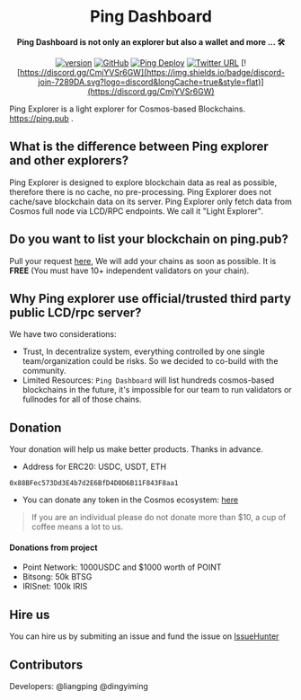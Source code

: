 <div align="center">

<h1>Ping Dashboard</h1>

**Ping Dashboard is not only an explorer but also a wallet and more ... 🛠**

[![version](https://img.shields.io/github/tag/ping-pub/explorer.svg)](https://github.com/ping-pub/explorer/releases/latest)
[![GitHub](https://img.shields.io/github/license/ping-pub/explorer.svg)](https://github.com/ping-pub/explorer/blob/master/LICENSE)
[![Ping Deploy](https://github.com/ping-pub/explorer/actions/workflows/mainnet-deploy.yaml/badge.svg)](https://github.com/ping-pub/explorer/actions/workflows/mainnet-deploy.yaml)
[![Twitter URL](https://img.shields.io/twitter/url/https/twitter.com/bukotsunikki.svg?style=social&label=Follow%20%40ping_pub)](https://twitter.com/ping_pub)
[![https://discord.gg/CmjYVSr6GW](https://img.shields.io/badge/discord-join-7289DA.svg?logo=discord&longCache=true&style=flat)](https://discord.gg/CmjYVSr6GW)


</div>

Ping Explorer is a light explorer for Cosmos-based Blockchains.  https://ping.pub .

## What is the difference between Ping explorer and other explorers? 

Ping Explorer is designed to explore blockchain data as real as possible, therefore there is no cache, no pre-processing. Ping Explorer does not cache/save blockchain data on its server. Ping Explorer only fetch data from Cosmos full node via LCD/RPC endpoints. We call it "Light Explorer".

## Do you want to list your blockchain on ping.pub?

Pull your request [here](./src/chains), We will add your chains as soon as possible. It is **FREE** (You must have 10+ independent validators on your chain).

## Why Ping explorer use official/trusted third party public LCD/rpc server? 

We have two considerations: 

 - Trust, In decentralize system, everything controlled by one single team/organization could be risks. So we decided to co-build with the community. 
 - Limited Resources: ` Ping Dashboard ` will list hundreds cosmos-based blockchains in the future, it's impossible for our team to run validators or fullnodes for all of those chains.


## Donation

Your donation will help us make better products. Thanks in advance.

 - Address for ERC20: USDC, USDT, ETH
```
0x88BFec573Dd3E4b7d2E6BfD4D0D6B11F843F8aa1
```

 - You can donate any token in the Cosmos ecosystem: [here](https://ping.pub/coffee)

> If you are an individual please do not donate more than $10, a cup of coffee means a lot to us.

#### Donations from project

- Point Network: 1000USDC and $1000 worth of POINT
- Bitsong: 50k BTSG
- IRISnet: 100k IRIS

## Hire us

You can hire us by submiting an issue and fund the issue on [IssueHunter](https://issuehunt.io/r/ping-pub/explorer)


## Contributors

Developers: @liangping @dingyiming

